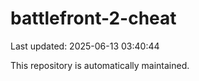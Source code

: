 # battlefront-2-cheat

Last updated: 2025-06-13 03:40:44

This repository is automatically maintained.
